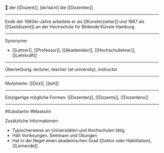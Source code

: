 🔵 der [[Dozent]], [doˈtsɛnt]
die [[Dozenten]]

---

Ende der 1960er-Jahre arbeitete er als [[Kunsterzieher]] und 1967 als [[Gastdozent]] an der Hochschule für Bildende Künste Hamburg.

---

Synonyme:

- [[Lehrer]], [[Professor]], [[Akademiker]], [[Hochschullehrer]], [[Lehrkraft]]

---

Übersetzung: lecturer, teacher (at university), instructor

---

Morpheme:
[[Doz]], [[ent]]

---

Einzigartige mögliche Formen: [[Dozenten]], [[Dozents]], [[Dozentens]]

---

#Substantiv #Maskulin

Zusätzliche Informationen:

- Typischerweise an Universitäten und Hochschulen tätig
- Hält Vorlesungen, Seminare und Übungen
- Hat in der Regel einen akademischen Grad (Doktor oder Habilitation), [[Lernende]]
